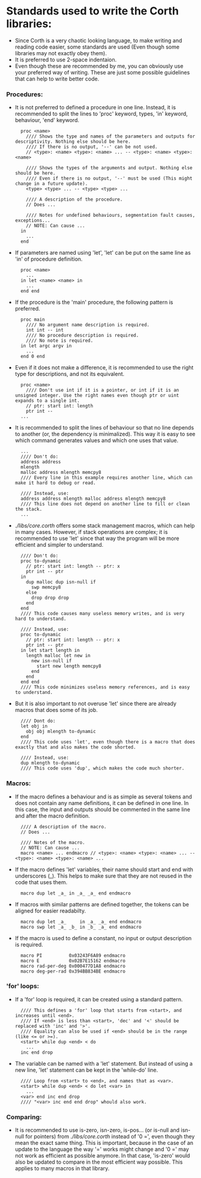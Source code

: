 # Standards used to write the Corth libraries:

- Since Corth is a very chaotic looking language, to make writing and reading code easier, some standards are used (Even though some libraries may not exactly obey them).
- It is preferred to use 2-space indentaion.
- Even though these are recommended by me, you can obviously use your preferred way of writing. These are just some possible guidelines that can help to write better code.

### Procedures:

- It is not preferred to defined a procedure in one line. Instead, it is recommended to split the lines to 'proc' keyword, types, 'in' keyword, behaviour, 'end' keyword.


        proc <name>
          //// Shows the type and names of the parameters and outputs for descriptivity. Nothing else should be here.
          //// If there is no output, '--' can be not used.
          // <type>: <name> <type>: <name> ... -- <type>: <name> <type>: <name>

          //// Shows the types of the arguments and output. Nothing else should be here.
          //// Even if there is no output, '--' must be used (This might change in a future update).
          <type> <type> ... -- <type> <type> ...

          //// A description of the procedure.
          // Does ...

          //// Notes for undefined behaviours, segmentation fault causes, exceptions...
          // NOTE: Can cause ...
        in
          ...
        end


- If parameters are named using 'let', 'let' can be put on the same line as 'in' of procedure definition.


        proc <name>
          ...
        in let <name> <name> in
          ...
        end end
    

- If the procedure is the 'main' procedure, the following pattern is preferred.


        proc main
          //// No argument name description is required.
          int int -- int
          //// No procedure description is required.
          //// No note is required.
        in let argc argv in
          ...
        end 0 end
    

- Even if it does not make a difference, it is recommended to use the right type for descriptions, and not its equivalent.


        proc <name>
          //// Don't use int if it is a pointer, or int if it is an unsigned integer. Use the right names even though ptr or uint expands to a single int.
          // ptr: start int: length
          ptr int --
        ...


- It is recommended to split the lines of behaviour so that no line depends to another (or, the dependency is minimalized). This way it is easy to see which command generates values and which one uses that value.


        ...
        //// Don't do:
        address address
        mlength
        malloc address mlength memcpy8
        //// Every line in this example requires another line, which can make it hard to debug or read.

        //// Instead, use:
        address address mlength malloc address mlength memcpy8
        //// This line does not depend on another line to fill or clean the stack.
        ...


- *./libs/core.corth* offers some stack management macros, which can help in many cases. However, if stack operations are complex; it is recommended to use 'let' since that way the program will be more efficient and simpler to understand.


        //// Don't do:
        proc to-dynamic
          // ptr: start int: length -- ptr: x
          ptr int -- ptr
        in
          dup malloc dup isn-null if
            swp memcpy8
          else
            drop drop drop
          end
        end
        //// This code causes many useless memory writes, and is very hard to understand.

        //// Instead, use:
        proc to-dynamic
          // ptr: start int: length -- ptr: x
          ptr int -- ptr
        in let start length in
          length malloc let new in
            new isn-null if
              start new length memcpy8
            end
          end
        end end
        //// This code minimizes useless memory references, and is easy to understand.


- But it is also important to not overuse 'let' since there are already macros that does some of its job.


        //// Dont do:
        let obj in
          obj obj mlength to-dynamic
        end
        //// This code uses 'let', even though there is a macro that does exactly that and also makes the code shorted.

        //// Instead, use:
        dup mlength to-dynamic
        //// This code uses 'dup', which makes the code much shorter.


### Macros:

- If the macro defines a behaviour and is as simple as several tokens and does not contain any name definitions, it can be defined in one line. In this case, the input and outputs should be commented in the same line and after the macro definition.


        //// A description of the macro.
        // Does ...

        //// Notes of the macro.
        // NOTE: Can cause ...
        macro <name> ... endmacro // <type>: <name> <type>: <name> ... -- <type>: <name> <type>: <name> ...


- If the macro defines 'let' variables, their name should start and end with underscores (_). This helps to make sure that they are not reused in the code that uses them.


        macro dup let _a_ in _a_ _a_ end endmacro  


- If macros with similar patterns are defined together, the tokens can be aligned for easier readabilty.


        macro dup let _a_     in _a_ _a_ end endmacro
        macro swp let _a_ _b_ in _b_ _a_ end endmacro


- If the macro is used to define a constant, no input or output description is required.


        macro PI          0x03243F6A89 endmacro
        macro E           0x02B7E15162 endmacro
        macro rad-per-deg 0x000477D1A8 endmacro
        macro deg-per-rad 0x394BB834BE endmacro


### 'for' loops:

- If a 'for' loop is required, it can be created using a standard pattern.


        //// This defines a 'for' loop that starts from <start>, and increases until <end>.
        //// If <end> is less than <start>, 'dec' and '<' should be replaced with 'inc' and '>'.
        //// Equality can also be used if <end> should be in the range (like <= or >=).
        <start> while dup <end> < do
          ...
        inc end drop
    

- The variable can be named with a 'let' statement. But instead of using a new line, 'let' statement can be kept in the 'while-do' line.


        //// Loop from <start> to <end>, and names that as <var>.
        <start> while dup <end> < do let <var> in
          ...
        <var> end inc end drop
        //// "<var> inc end end drop" whould also work.


### Comparing:

- It is recommended to use is-zero, isn-zero, is-pos... (or is-null and isn-null for pointers) from *./libs/core.corth* instead of '0 =', even though they mean the exact same thing. This is important, because in the case of an update to the language the way '=' works might change and '0 =' may not work as efficient as possible anymore. In that case, 'is-zero' would also be updated to compare in the most efficient way possible. This applies to many macros in that library.
